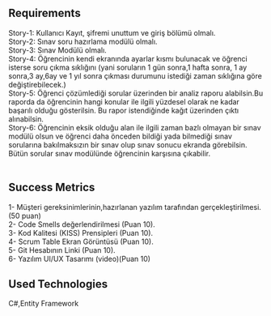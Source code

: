 ## Requirements<br>
Story-1: Kullanıcı Kayıt, şifremi unuttum ve giriş bölümü olmalı. <br>
Story-2: Sınav soru hazırlama modülü olmalı. <br>
Story-3: Sınav Modülü olmalı. <br>
Story-4: Öğrencinin kendi ekranında ayarlar kısmı bulunacak ve öğrenci isterse soru çıkma sıklığını (yani soruların 1 gün sonra,1 hafta sonra, 1 ay sonra,3 ay,6ay ve 1 yıl sonra çıkması durumunu istediği zaman sıklığına göre değiştirebilecek.)  <br>
Story-5: Öğrenci çözümlediği sorular üzerinden bir analiz raporu alabilsin.Bu raporda da öğrencinin hangi konular ile ilgili yüzdesel olarak ne kadar başarılı olduğu gösterilsin. Bu rapor istendiğinde kağıt üzerinden çıktı alınabilsin. <br>
Story-6: Öğrencinin eksik olduğu alan ile ilgili zaman bazlı olmayan bir sınav modülü olsun ve öğrenci daha önceden bildiği yada bilmediği sınav sorularına bakılmaksızın bir sınav olup sınav sonucu ekranda görebilsin. Bütün sorular sınav modülünde öğrencinin karşısına çıkabilir.<br><br>
## Success Metrics <br>
1- Müşteri gereksinimlerinin,hazırlanan yazılım tarafından gerçekleştirilmesi. (50 puan)<br>
2- Code Smells değerlendirilmesi (Puan 10).<br>
3- Kod Kalitesi (KISS) Prensipleri (Puan 10).<br>
4- Scrum Table Ekran Görüntüsü (Puan 10).<br>
5- Git Hesabının Linki (Puan 10).<br>
6- Yazılım UI/UX Tasarımı (video)(Puan 10)<br>
## Used Technologies
C#,Entity Framework
